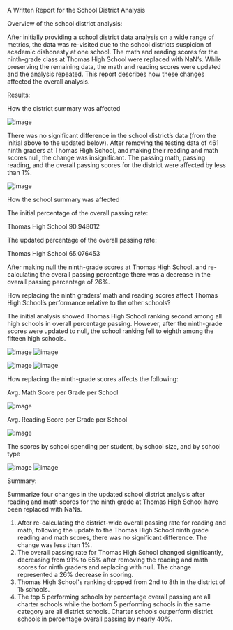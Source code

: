 A Written Report for the School District Analysis 

Overview of the school district analysis:

After initially providing a school district data analysis on a wide range of metrics, the data was re-visited due to the school districts suspicion of academic dishonesty at one school.  The math and reading scores for the ninth-grade class at Thomas High School were replaced with NaN’s. While preserving the remaining data, the math and reading scores were updated and the analysis repeated. This report describes how these changes affected the overall analysis.

Results:

How the district summary was affected

 ![image](https://user-images.githubusercontent.com/100803302/160467130-27894b7b-918b-4fd1-bdbd-bf2fb257e2e7.png)

There was no significant difference in the school district’s data (from the initial above to the updated below).  After removing the testing data of 461 ninth graders at Thomas High School, and making their reading and math scores null, the change was insignificant.  The passing math, passing reading, and the overall passing scores for the district were affected by less than 1%. 

 ![image](https://user-images.githubusercontent.com/100803302/160467203-562c6d6d-bef8-402b-ab69-1ea959209867.png)

How the school summary was affected

The initial percentage of the overall passing rate:

Thomas High School       90.948012

The updated percentage of the overall passing rate:

Thomas High School       65.076453

After making null the ninth-grade scores at Thomas High School, and re-calculating the overall 
passing percentage there was a decrease in the overall passing percentage of 26%.

How replacing the ninth graders’ math and reading scores affect Thomas 
High School’s performance relative to the other schools? 

The initial analysis showed Thomas High School ranking second among all high schools in overall percentage passing.  However, after the ninth-grade scores were updated to null, the school ranking fell to eighth among the fifteen high schools.

![image](https://user-images.githubusercontent.com/100803302/160467391-4b4c2f4a-ec56-4416-b0c0-79cd6c95193e.png)
![image](https://user-images.githubusercontent.com/100803302/160467434-6b4ff3f1-5f0a-4ff7-b6fc-e3b251465d26.png)

![image](https://user-images.githubusercontent.com/100803302/160467493-8375290d-4d95-4158-b601-f4c389c0c0b6.png)
![image](https://user-images.githubusercontent.com/100803302/160467531-da8bc597-4d83-42a6-9c74-5f4cf83633ee.png)

How replacing the ninth-grade scores affects the following:

Avg. Math Score per Grade per School 

![image](https://user-images.githubusercontent.com/100803302/160467587-40ad352d-4e1e-475e-84a2-51b9d2350d46.png)

Avg. Reading Score per Grade per School

![image](https://user-images.githubusercontent.com/100803302/160467656-7f1a50a6-88e7-4c60-924d-9e3eaad36386.png)

The scores by school spending per student, by school size, and by school type
 
![image](https://user-images.githubusercontent.com/100803302/160467710-a48df60b-394b-47f1-9dc9-ddbd06cf86c3.png)
 ![image](https://user-images.githubusercontent.com/100803302/160467743-a078cc34-8324-4801-9f7e-ec0f9217008b.png)

Summary:

Summarize four changes in the updated school district analysis after reading and math scores for the ninth grade at Thomas High School have been replaced with NaNs.

1.	After re-calculating the district-wide overall passing rate for reading and math, following the update to the Thomas High School ninth grade reading and math scores, there was no significant difference.  The change was less than 1%.  
2.	The overall passing rate for Thomas High School changed significantly, decreasing from 91% to 65% after removing the reading and math scores for ninth graders and replacing with null.  The change represented a 26% decrease in scoring.
3.	Thomas High School's ranking dropped from 2nd to 8th in the district of 15 schools.
4.	The top 5 performing schools by percentage overall passing are all charter schools while the bottom 5 performing schools in the same category are all district schools. Charter schools outperform district schools in percentage overall passing by nearly 40%.
